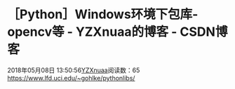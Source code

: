 # ［Python］Windows环境下包库-opencv等 - YZXnuaa的博客 - CSDN博客
2018年05月08日 13:50:56[YZXnuaa](https://me.csdn.net/YZXnuaa)阅读数：65
                https://www.lfd.uci.edu/~gohlke/pythonlibs/            
